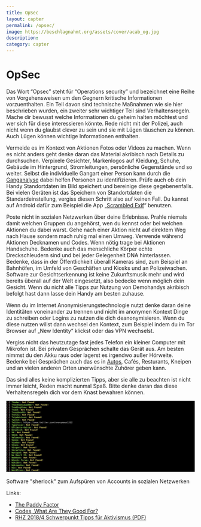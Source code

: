 ```yaml
---
title: OpSec
layout: capter
permalink: /opsec/
image: https://beschlagnahmt.org/assets/cover/acab_og.jpg
description: 
category: capter
---
```

# OpSec
Das Wort “Opsec” steht für “Operations security” und bezeichnet eine Reihe von Vorgehensweisen um den Gegnern kritische Informationen vorzuenthalten.
Ein Teil davon sind technische Maßnahmen wie sie hier beschrieben wurden, ein zweiter sehr wichtiger Teil sind Verhaltensregeln.
Mache dir bewusst welche Informationen du geheim halten möchtest und wer sich für diese interessieren könnte.
Rede nicht mit der Polizei, auch nicht wenn du glaubst clever zu sein und sie mit Lügen täuschen zu können.
Auch Lügen können wichtige Informationen enthalten.

Vermeide es im Kontext von Aktionen Fotos oder Videos zu machen.
Wenn es nicht anders geht denke daran das Material akribisch nach Details zu durchsuchen.
Verpixele Gesichter, Markenlogos auf Kleidung, Schuhe, Gebäude im Hintergrund, Stromleitungen, persönliche Gegenstände und so weiter.
Selbst die individuelle Gangart einer Person kann durch die [Ganganalyse](https://de.wikipedia.org/wiki/Ganganalyse) dabei helfen Personen zu identifizieren.
Prüfe auch ob dein Handy Standortdaten im Bild speichert und bereinige diese gegebenenfalls.
Bei vielen Geräten ist das Speichern von Standortdaten die Standardeinstellung, vergiss diesen Schritt also auf keinen Fall.
Du kannst auf Android dafür zum Beispiel die App „[Scrambled Exif](https://gitlab.com/juanitobananas/scrambled-exif)“ benutzen.

Poste nicht in sozialen Netzwerken über deine Erlebnisse.
Prahle niemals damit welchen Gruppen du angehörst, wen du kennst oder bei welchen Aktionen du dabei warst.
Gehe nach einer Aktion nicht auf direktem Weg nach Hause sondern mach ruhig mal einen Umweg.
Verwende während Aktionen Decknamen und Codes.
Wenn nötig trage bei Aktionen Handschuhe. Bedenke auch das menschliche Körper echte Dreckschleudern sind und bei jeder Gelegenheit DNA hinterlassen.
Bedenke, dass in der Öffentlichkeit überall Kameras sind, zum Beispiel an Bahnhöfen, im Umfeld von Geschäften und Kiosks und an Polizeiwachen.
Software zur Gesichtserkennung ist keine Zukunftsmusik mehr und wird bereits überall auf der Welt eingesetzt, also bedecke wenn möglich dein Gesicht.
Wenn du nicht alle Tipps zur Nutzung von Demohandys akribisch befolgt hast dann lasse dein Handy am besten zuhause.

Wenn du im Internet Anonymisierungstechnologie nutzt denke daran deine Identitäten voneinander zu trennen und nicht im anonymen Kontext Dinge zu schreiben oder Logins zu nutzen die dich deanonymisieren.
Wenn du diese nutzen willst dann wechsel den Kontext, zum Beispiel indem du im Tor Browser auf „New Identity“ klickst oder das VPN wechselst.

Vergiss nicht das heutzutage fast jedes Telefon ein kleiner Computer mit Mikrofon ist.
Bei privaten Gesprächen schalte das Gerät aus. Am besten nimmst du den Akku raus oder lagerst es irgendwo außer Hörweite.
Bedenke bei Gesprächen auch das es in [Autos](https://kontrapolis.info/823/), Cafés, Resturants, Kneipen und an vielen anderen Orten unerwünschte Zuhörer geben kann.

Das sind alles keine komplizierten Tipps, aber sie alle zu beachten ist nicht immer leicht, Reden macht nunmal Spaß.
Bitte denke daran das diese Verhaltensregeln dich vor dem Knast bewahren können.

![](../assets/posts/sherlock.jpg)

Software "sherlock" zum Aufspüren von Accounts in sozialen Netzwerken

Links:

- [The Paddy Factor](https://grugq.github.io/blog/2013/03/18/the-paddy-factor/)<br>
- [Codes, What Are They Good For?](https://grugq.github.io/blog/2013/12/21/codes-what-are-they-good-for/)<br>
- [RHZ 2018/4 Schwerpunkt Tipps für Aktivismus (PDF)](https://rote-hilfe.de/rote-hilfe-zeitung/heftarchiv?download=187:rote-hilfe-zeitung-4-2018)<br>
